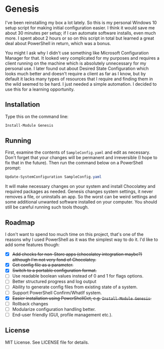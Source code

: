 # Genesis

I've been reinstalling my box a lot lately. So this is my personal Windows 10
setup script for making initial configuration easier. I think it would save
me about 30 minutes per setup; if I can automate software installs, even much
more. I spent about 2 hours or so on this script in total but learned a great
deal about PowerShell in return, which was a bonus.

You might I ask why I didn't use something like Microsoft Configuration Manager
for that. It looked very complicated for my purposes and requires a client running
on the machine which is absolutely unnecessary for my personal use. I later found
out about Desired State Configuration which looks much better and doesn't require
a client as far as I know, but by default it lacks many types of resources that
I require and finding them in the wild seemed to be hard. I just needed a simple
automation. I decided to use this for a learning opportunity.

## Installation

Type this on the command line:

```powershell
Install-Module Genesis
```

## Running

First, examine the contents of `SampleConfig.yaml` and edit as necessary. Don't
forget that your changes will be permanent and irreversible (I hope to fix that
in the future). Then run the command below on a PowerShell prompt:

```powershell
Update-SystemConfiguration SampleConfig.yaml
```

It will make necessary changes on your system and install Chocolatey and required
packages as needed. Genesis changes system settings, it never removes a file, or
uninstalls an app. So the worst can be weird settings and some additional unwanted
software installed on your computer. You should still be careful running such tools
though.

## Roadmap

I don't want to spend too much time on this project, that's one of the
reasons why I used PowerShell as it was the simplest way to do it. I'd
like to add some features though:

* [X] ~~Add checks for non-Store apps (chocolatey integration maybe?) although I'm not very fond of Chocolatey.~~
* [X] ~~Get config file as a parameter.~~
* [X] ~~Switch to a portable configuration format.~~
* [ ] Use readable boolean values instead of 0 and 1 for flags options.
* [ ] Better structured progress and log output
* [ ] Ability to generate config files from existing state of a system.
* [ ] Support PowerShell Confirm/WhatIf system.
* [X] ~~Easier installation using PowerShellGet, e.g. `Install-Module Genesis`.~~
* [ ] Rollback changes
* [ ] Modularize configuration handling better.
* [ ] End-user friendly (GUI, profile management etc.).

## License

MIT License. See LICENSE file for details.
